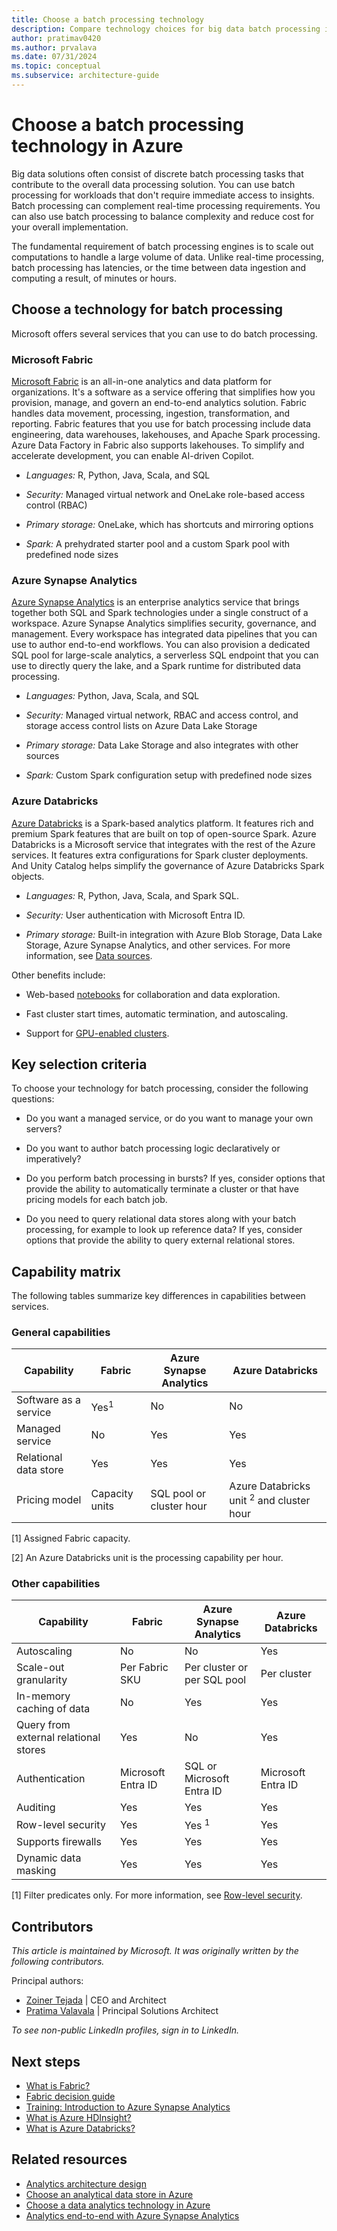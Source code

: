 ```yaml
---
title: Choose a batch processing technology
description: Compare technology choices for big data batch processing in Azure, including key selection criteria and a capability matrix.
author: pratimav0420
ms.author: prvalava
ms.date: 07/31/2024
ms.topic: conceptual
ms.subservice: architecture-guide
---
```


# Choose a batch processing technology in Azure

Big data solutions often consist of discrete batch processing tasks that contribute to the overall data processing solution. You can use batch processing for workloads that don't require immediate access to insights. Batch processing can complement real-time processing requirements. You can also use batch processing to balance complexity and reduce cost for your overall implementation.

The fundamental requirement of batch processing engines is to scale out computations to handle a large volume of data. Unlike real-time processing, batch processing has latencies, or the time between data ingestion and computing a result, of minutes or hours.

## Choose a technology for batch processing

Microsoft offers several services that you can use to do batch processing.

### Microsoft Fabric

[Microsoft Fabric](/fabric/get-started/microsoft-fabric-overview) is an all-in-one analytics and data platform for organizations. It's a software as a service offering that simplifies how you provision, manage, and govern an end-to-end analytics solution. Fabric handles data movement, processing, ingestion, transformation, and reporting. Fabric features that you use for batch processing include data engineering, data warehouses, lakehouses, and Apache Spark processing. Azure Data Factory in Fabric also supports lakehouses. To simplify and accelerate development, you can enable AI-driven Copilot.

- *Languages:* R, Python, Java, Scala, and SQL

- *Security:* Managed virtual network and OneLake role-based access control (RBAC)
- *Primary storage:* OneLake, which has shortcuts and mirroring options
- *Spark:* A prehydrated starter pool and a custom Spark pool with predefined node sizes

### Azure Synapse Analytics

[Azure Synapse Analytics](/azure/synapse-analytics/overview-what-is) is an enterprise analytics service that brings together both SQL and Spark technologies under a single construct of a workspace. Azure Synapse Analytics simplifies security, governance, and management. Every workspace has integrated data pipelines that you can use to author end-to-end workflows. You can also provision a dedicated SQL pool for large-scale analytics, a serverless SQL endpoint that you can use to directly query the lake, and a Spark runtime for distributed data processing.

- *Languages:* Python, Java, Scala, and SQL

- *Security:* Managed virtual network, RBAC and access control, and storage access control lists on Azure Data Lake Storage
- *Primary storage:* Data Lake Storage and also integrates with other sources
- *Spark:* Custom Spark configuration setup with predefined node sizes

### Azure Databricks

[Azure Databricks](/azure/azure-databricks/) is a Spark-based analytics platform. It features rich and premium Spark features that are built on top of open-source Spark. Azure Databricks is a Microsoft service that integrates with the rest of the Azure services. It features extra configurations for Spark cluster deployments. And Unity Catalog helps simplify the governance of Azure Databricks Spark objects.

- *Languages:* R, Python, Java, Scala, and Spark SQL.

- *Security:* User authentication with Microsoft Entra ID.
- *Primary storage:* Built-in integration with Azure Blob Storage, Data Lake Storage, Azure Synapse Analytics, and other services. For more information, see [Data sources](/azure/databricks/data/data-sources/).

Other benefits include:
- Web-based [notebooks](/azure/databricks/notebooks/) for collaboration and data exploration.

- Fast cluster start times, automatic termination, and autoscaling.
- Support for [GPU-enabled clusters](/azure/databricks/clusters/gpu).

## Key selection criteria

To choose your technology for batch processing, consider the following questions:

- Do you want a managed service, or do you want to manage your own servers?

- Do you want to author batch processing logic declaratively or imperatively?

- Do you perform batch processing in bursts? If yes, consider options that provide the ability to automatically terminate a cluster or that have pricing models for each batch job.

- Do you need to query relational data stores along with your batch processing, for example to look up reference data? If yes, consider options that provide the ability to query external relational stores.

## Capability matrix

The following tables summarize key differences in capabilities between services.

### General capabilities

| Capability | Fabric | Azure Synapse Analytics | Azure Databricks |
| --- | --- | --- | --- |
| Software as a service | Yes<sup>1</sup> | No | No |
| Managed service | No | Yes | Yes |
| Relational data store | Yes | Yes | Yes |
| Pricing model | Capacity units | SQL pool or cluster hour | Azure Databricks unit <sup>2</sup> and cluster hour |

[1] Assigned Fabric capacity.

[2] An Azure Databricks unit is the processing capability per hour.

### Other capabilities

| Capability | Fabric | Azure Synapse Analytics | Azure Databricks |
| --- | --- | --- | --- |
| Autoscaling | No | No | Yes |
| Scale-out granularity  | Per Fabric SKU | Per cluster or per SQL pool | Per cluster |
| In-memory caching of data | No | Yes | Yes |
| Query from external relational stores | Yes | No | Yes |
| Authentication  | Microsoft Entra ID | SQL or Microsoft Entra ID |Microsoft Entra ID |
| Auditing  | Yes | Yes | Yes |
| Row-level security | Yes | Yes <sup>1</sup> | Yes |
| Supports firewalls | Yes | Yes | Yes |
| Dynamic data masking | Yes | Yes | Yes |

[1] Filter predicates only. For more information, see [Row-level security](/sql/relational-databases/security/row-level-security).

## Contributors

*This article is maintained by Microsoft. It was originally written by the following contributors.*

Principal authors:

- [Zoiner Tejada](https://www.linkedin.com/in/zoinertejada) | CEO and Architect
- [Pratima Valavala](https://www.linkedin.com/in/pratimavalavala/) | Principal Solutions Architect

*To see non-public LinkedIn profiles, sign in to LinkedIn.*

## Next steps

- [What is Fabric?](/fabric/get-started/microsoft-fabric-overview)
- [Fabric decision guide](/fabric/get-started/decision-guide-pipeline-dataflow-spark)
- [Training: Introduction to Azure Synapse Analytics](/training/modules/introduction-azure-synapse-analytics)
- [What is Azure HDInsight?](/azure/hdinsight/hdinsight-overview)
- [What is Azure Databricks?](/azure/databricks/introduction)

## Related resources

- [Analytics architecture design](../../solution-ideas/articles/analytics-start-here.yml)
- [Choose an analytical data store in Azure](analytical-data-stores.md)
- [Choose a data analytics technology in Azure](analysis-visualizations-reporting.md)
- [Analytics end-to-end with Azure Synapse Analytics](../../example-scenario/dataplate2e/data-platform-end-to-end.yml)
